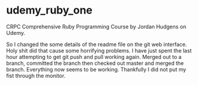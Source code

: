 # udemy_ruby_one
CRPC
Comprehensive Ruby Programming Course by Jordan Hudgens on Udemy.

So I changed the some details of the readme file on the
git web interface. Holy shit did that cause some horrifying problems. I have just spent the last hour attempting to get git push and pull working again. Merged out to a branch, committed the branch then checked out master and merged the branch. Everything now seems to be working. Thankfully I did not put my fist through the monitor.
